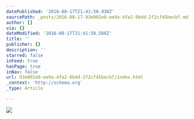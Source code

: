 ```yaml
---
datePublished: '2016-08-17T21:41:50.938Z'
sourcePath: _posts/2016-08-17-93e002e0-ee9a-4fa2-8b4d-2f2cf45becbf.md
author: []
via: {}
dateModified: '2016-08-17T21:41:50.588Z'
title: ''
publisher: {}
description: ''
starred: false
inFeed: true
hasPage: true
inNav: false
url: 93e002e0-ee9a-4fa2-8b4d-2f2cf45becbf/index.html
_context: 'http://schema.org'
_type: Article

---
```

![](https://the-grid-user-content.s3-us-west-2.amazonaws.com/013a8f25-3b6e-4058-8989-89cffd1dd737.jpg)